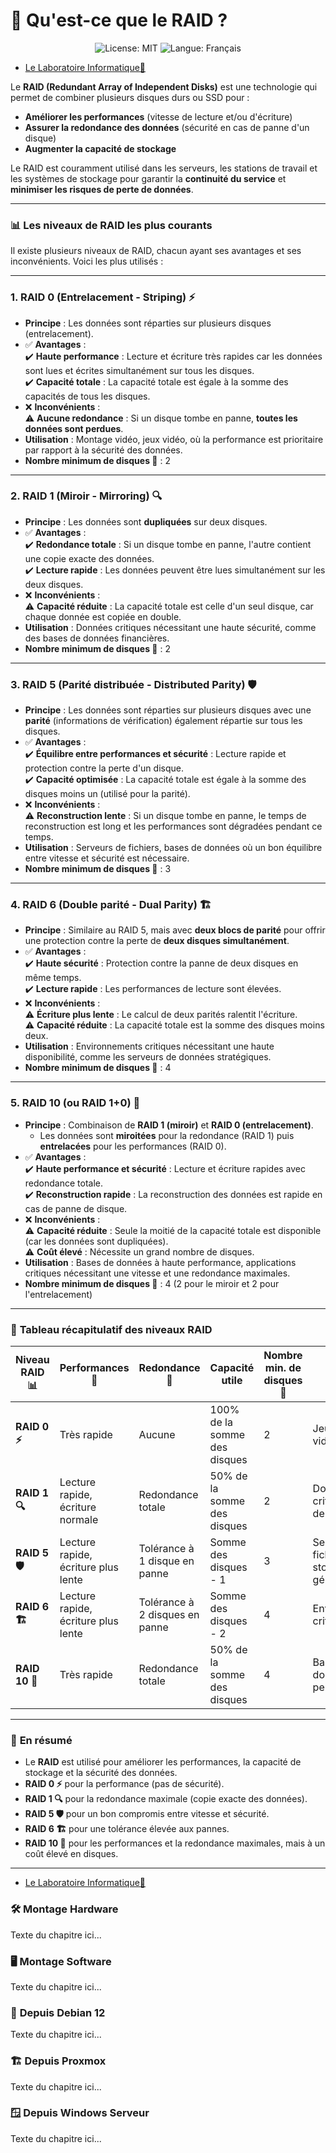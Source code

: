 # 💾 **Qu'est-ce que le RAID ?**  
<p align="center">
  <img src="https://img.shields.io/badge/License-MIT-blue.svg" alt="License: MIT" />
  <img src="https://img.shields.io/badge/langue-français-blue.svg" alt="Langue: Français" />
</p>

- [Le Laboratoire Informatique🔬](/Docs.md)

Le **RAID (Redundant Array of Independent Disks)** est une technologie qui permet de combiner plusieurs disques durs ou SSD pour :  
- **Améliorer les performances** (vitesse de lecture et/ou d'écriture)  
- **Assurer la redondance des données** (sécurité en cas de panne d'un disque)  
- **Augmenter la capacité de stockage**  

Le RAID est couramment utilisé dans les serveurs, les stations de travail et les systèmes de stockage pour garantir la **continuité du service** et **minimiser les risques de perte de données**.  

---

### 📊 **Les niveaux de RAID les plus courants**  

Il existe plusieurs niveaux de RAID, chacun ayant ses avantages et ses inconvénients. Voici les plus utilisés :  

---

### **1. RAID 0 (Entrelacement - Striping)** ⚡
- **Principe** : Les données sont réparties sur plusieurs disques (entrelacement).  
- ✅ **Avantages** :  
  ✔️ **Haute performance** : Lecture et écriture très rapides car les données sont lues et écrites simultanément sur tous les disques.  
  ✔️ **Capacité totale** : La capacité totale est égale à la somme des capacités de tous les disques.  
- ❌ **Inconvénients** :  
  ⚠️ **Aucune redondance** : Si un disque tombe en panne, **toutes les données sont perdues**.  
- **Utilisation** : Montage vidéo, jeux vidéo, où la performance est prioritaire par rapport à la sécurité des données.  
- **Nombre minimum de disques 💾** : 2  

---

### **2. RAID 1 (Miroir - Mirroring)** 🔍
- **Principe** : Les données sont **dupliquées** sur deux disques.  
- ✅ **Avantages** :  
  ✔️ **Redondance totale** : Si un disque tombe en panne, l'autre contient une copie exacte des données.  
  ✔️ **Lecture rapide** : Les données peuvent être lues simultanément sur les deux disques.  
- ❌ **Inconvénients** :  
  ⚠️ **Capacité réduite** : La capacité totale est celle d'un seul disque, car chaque donnée est copiée en double.  
- **Utilisation** : Données critiques nécessitant une haute sécurité, comme des bases de données financières.  
- **Nombre minimum de disques 💾** : 2  

---

### **3. RAID 5 (Parité distribuée - Distributed Parity)** 🛡️
- **Principe** : Les données sont réparties sur plusieurs disques avec une **parité** (informations de vérification) également répartie sur tous les disques.  
- ✅ **Avantages** :  
  ✔️ **Équilibre entre performances et sécurité** : Lecture rapide et protection contre la perte d'un disque.  
  ✔️ **Capacité optimisée** : La capacité totale est égale à la somme des disques moins un (utilisé pour la parité).  
- ❌ **Inconvénients** :  
  ⚠️ **Reconstruction lente** : Si un disque tombe en panne, le temps de reconstruction est long et les performances sont dégradées pendant ce temps.  
- **Utilisation** : Serveurs de fichiers, bases de données où un bon équilibre entre vitesse et sécurité est nécessaire.  
- **Nombre minimum de disques 💾** : 3  

---

### **4. RAID 6 (Double parité - Dual Parity)** 🏗️
- **Principe** : Similaire au RAID 5, mais avec **deux blocs de parité** pour offrir une protection contre la perte de **deux disques simultanément**.  
- ✅ **Avantages** :  
  ✔️ **Haute sécurité** : Protection contre la panne de deux disques en même temps.  
  ✔️ **Lecture rapide** : Les performances de lecture sont élevées.  
- ❌ **Inconvénients** :  
  ⚠️ **Écriture plus lente** : Le calcul de deux parités ralentit l'écriture.  
  ⚠️ **Capacité réduite** : La capacité totale est la somme des disques moins deux.  
- **Utilisation** : Environnements critiques nécessitant une haute disponibilité, comme les serveurs de données stratégiques.  
- **Nombre minimum de disques 💾** : 4  

---

### **5. RAID 10 (ou RAID 1+0)** 🔄
- **Principe** : Combinaison de **RAID 1 (miroir)** et **RAID 0 (entrelacement)**.  
  - Les données sont **miroitées** pour la redondance (RAID 1) puis **entrelacées** pour les performances (RAID 0).  
- ✅ **Avantages** :  
  ✔️ **Haute performance et sécurité** : Lecture et écriture rapides avec redondance totale.  
  ✔️ **Reconstruction rapide** : La reconstruction des données est rapide en cas de panne de disque.  
- ❌ **Inconvénients** :  
  ⚠️ **Capacité réduite** : Seule la moitié de la capacité totale est disponible (car les données sont dupliquées).  
  ⚠️ **Coût élevé** : Nécessite un grand nombre de disques.  
- **Utilisation** : Bases de données à haute performance, applications critiques nécessitant une vitesse et une redondance maximales.  
- **Nombre minimum de disques 💾** : 4 (2 pour le miroir et 2 pour l'entrelacement)  

---

### 📝 **Tableau récapitulatif des niveaux RAID**  

| **Niveau RAID 📊** | **Performances 🚀**         | **Redondance 🔄**              | **Capacité utile**           | **Nombre min. de disques 💾** | **Utilisation**                        |
|-----------------|--------------------------|------------------------------|------------------------------|-----------------------------|----------------------------------------|
| **RAID 0 ⚡**      | Très rapide               | Aucune                       | 100% de la somme des disques  | 2                           | Jeux, montage vidéo                     |
| **RAID 1 🔍**      | Lecture rapide, écriture normale | Redondance totale             | 50% de la somme des disques   | 2                           | Données critiques, bases de données     |
| **RAID 5 🛡️**      | Lecture rapide, écriture plus lente | Tolérance à 1 disque en panne | Somme des disques - 1        | 3                           | Serveurs de fichiers, stockage général  |
| **RAID 6 🏗️**      | Lecture rapide, écriture plus lente | Tolérance à 2 disques en panne| Somme des disques - 2        | 4                           | Environnements critiques                |
| **RAID 10 🔄**     | Très rapide               | Redondance totale             | 50% de la somme des disques   | 4                           | Bases de données haute performance      |

---

### 🎯 **En résumé**  
- Le **RAID** est utilisé pour améliorer les performances, la capacité de stockage et la sécurité des données.  
- **RAID 0 ⚡** pour la performance (pas de sécurité).  
- **RAID 1 🔍** pour la redondance maximale (copie exacte des données).  
- **RAID 5 🛡️** pour un bon compromis entre vitesse et sécurité.  
- **RAID 6 🏗️** pour une tolérance élevée aux pannes.  
- **RAID 10 🔄** pour les performances et la redondance maximales, mais à un coût élevé en disques.

---
- [Le Laboratoire Informatique🔬](/Docs.md)

### 🛠️ **Montage Hardware**

Texte du chapitre ici...

### 🖥️ **Montage Software**

Texte du chapitre ici...

### 🐧 **Depuis Debian 12**

Texte du chapitre ici...

### 🏗️ **Depuis Proxmox**

Texte du chapitre ici...

### 🪟 **Depuis Windows Serveur**

Texte du chapitre ici...